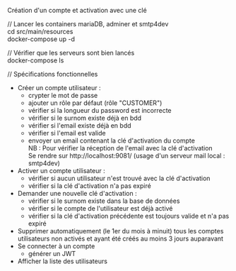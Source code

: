 Création d'un compte et activation avec une clé

// Lancer les containers mariaDB, adminer et smtp4dev<br>
cd src/main/resources<br>
docker-compose up -d

// Vérifier que les serveurs sont bien lancés<br>
docker-compose ls

// Spécifications fonctionnelles<br>
- Créer un compte utilisateur :
  - crypter le mot de passe
  - ajouter un rôle par défaut (rôle "CUSTOMER")
  - vérifier si la longueur du password est incorrecte
  - vérifier si le surnom existe déjà en bdd
  - vérifier si l'email existe déjà en bdd
  - vérifier si l'email est valide
  - envoyer un email contenant la clé d'activation du compte<br>
   NB : Pour vérifier la réception de l'email avec la clé d'activation<br>
   Se rendre sur http://localhost:9081/ (usage d'un serveur mail local : smtp4dev)
- Activer un compte utilisateur :
  - vérifier si aucun utilisateur n'est trouvé avec la clé d'activation
  - vérifier si la clé d'activation n'a pas expiré
- Demander une nouvelle clé d'activation :
  - vérifier si le surnom existe dans la base de données
  - vérifier si le compte de l'utilisateur est déjà activé
  - vérifier si la clé d'activation précédente est toujours valide et n'a pas expiré
- Supprimer automatiquement (le 1er du mois à minuit) tous les comptes utilisateurs non activés et ayant été créés au moins 3 jours auparavant
- Se connecter à un compte
  - générer un JWT
- Afficher la liste des utilisateurs

